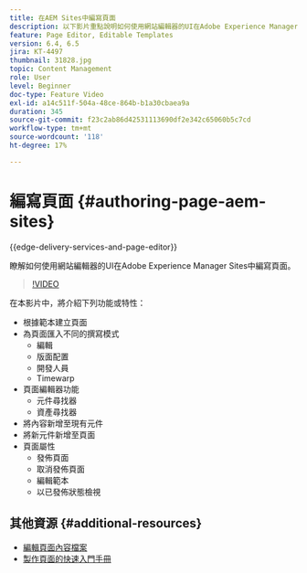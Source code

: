 ```yaml
---
title: 在AEM Sites中編寫頁面
description: 以下影片重點說明如何使用網站編輯器的UI在Adobe Experience Manager Sites中編寫新頁面
feature: Page Editor, Editable Templates
version: 6.4, 6.5
jira: KT-4497
thumbnail: 31828.jpg
topic: Content Management
role: User
level: Beginner
doc-type: Feature Video
exl-id: a14c511f-504a-48ce-864b-b1a30cbaea9a
duration: 345
source-git-commit: f23c2ab86d42531113690df2e342c65060b5c7cd
workflow-type: tm+mt
source-wordcount: '118'
ht-degree: 17%

---
```


# 編寫頁面 {#authoring-page-aem-sites}

{{edge-delivery-services-and-page-editor}}

瞭解如何使用網站編輯器的UI在Adobe Experience Manager Sites中編寫頁面。

>[!VIDEO](https://video.tv.adobe.com/v/31828?quality=12&learn=on)

在本影片中，將介紹下列功能或特性：

* 根據範本建立頁面
* 為頁面匯入不同的撰寫模式
   * 編輯
   * 版面配置
   * 開發人員
   * Timewarp
* 頁面編輯器功能
   * 元件尋找器
   * 資產尋找器
* 將內容新增至現有元件
* 將新元件新增至頁面
* 頁面屬性
   * 發佈頁面
   * 取消發佈頁面
   * 編輯範本
   * 以已發佈狀態檢視

## 其他資源 {#additional-resources}

* [編輯頁面內容檔案](https://experienceleague.adobe.com/docs/experience-manager-cloud-service/sites/authoring/fundamentals/editing-content.html)
* [製作頁面的快速入門手冊](https://experienceleague.adobe.com/docs/experience-manager-cloud-service/sites/authoring/getting-started/quick-start.html)
